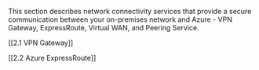 
This section describes network connectivity services that provide a secure communication between your on-premises network and Azure - VPN Gateway, ExpressRoute, Virtual WAN, and Peering Service.

[[2.1 VPN Gateway]]

[[2.2 Azure ExpressRoute]]